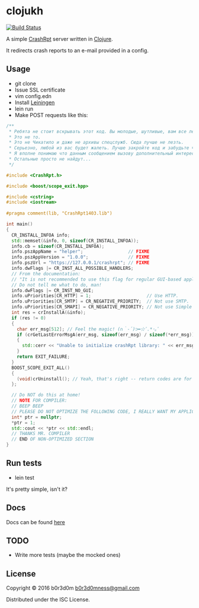 # clojukh

[![Build Status](https://travis-ci.org/b0r3d0m/clojukh.svg?branch=dev)](https://travis-ci.org/b0r3d0m/clojukh)

A simple [CrashRpt](http://crashrpt.sourceforge.net/) server written in [Clojure](https://clojure.org/).

It redirects crash reports to an e-mail provided in a config.

## Usage

* git clone
* Issue SSL certificate
* vim config.edn
* Install [Leiningen](http://leiningen.org/)
* lein run
* Make POST requests like this:

```cpp
/**
 * Ребята не стоит вскрывать этот код. Вы молодые, шутливые, вам все легко.
 * Это не то.
 * Это не Чикатило и даже не архивы спецслужб. Сюда лучше не лезть.
 * Серьезно, любой из вас будет жалеть. Лучше закройте код и забудьте что тут писалось.
 * Я вполне понимаю что данным сообщением вызову дополнительный интерес, но хочу сразу предостеречь пытливых - стоп.
 * Остальные просто не найдут...
 */

#include <CrashRpt.h>

#include <boost/scope_exit.hpp>

#include <cstring>
#include <iostream>
 
#pragma comment(lib, "CrashRpt1403.lib")

int main()
{
  CR_INSTALL_INFOA info;
  std::memset(&info, 0, sizeof(CR_INSTALL_INFOA));
  info.cb = sizeof(CR_INSTALL_INFOA);
  info.pszAppName = "helper";                 // FIXME
  info.pszAppVersion = "1.0.0";               // FIXME
  info.pszUrl = "https://127.0.0.1/crashrpt"; // FIXME
  info.dwFlags |= CR_INST_ALL_POSSIBLE_HANDLERS;
  // From the documentation:
  // "It is not recommended to use this flag for regular GUI-based applications, blah-blah-blah"
  // Do not tell me what to do, man!
  info.dwFlags |= CR_INST_NO_GUI;
  info.uPriorities[CR_HTTP] = 1;                     // Use HTTP.
  info.uPriorities[CR_SMTP] = CR_NEGATIVE_PRIORITY;  // Not use SMTP.
  info.uPriorities[CR_SMAPI] = CR_NEGATIVE_PRIORITY; // Not use Simple MAPI.
  int res = crInstallA(&info);
  if (res != 0)
  {
    char err_msg[512]; // Feel the magic! (∩｀-´)⊃━☆ﾟ.*･｡ﾟ
    if (crGetLastErrorMsgA(err_msg, sizeof(err_msg) / sizeof(*err_msg)) > 0)
    {
      std::cerr << "Unable to initialize crashRpt library: " << err_msg << std::endl;
    }
    return EXIT_FAILURE;
  }
  BOOST_SCOPE_EXIT_ALL()
  {
    (void)crUninstall(); // Yeah, that's right -- return codes are for pussies
  };

  // Do NOT do this at home!
  // NOTE FOR COMPILER:
  // BEEP BEEP
  // PLEASE DO NOT OPTIMIZE THE FOLLOWING CODE, I REALLY WANT MY APPLICATION TO CRASH
  int* ptr = nullptr;
  *ptr = 1;
  std::cout << *ptr << std::endl;
  // THANKS MR. COMPILER
  // END OF NON-OPTIMIZED SECTION
}
```

## Run tests

* lein test

It's pretty simple, isn't it?

## Docs

Docs can be found [here](doc/intro.md)

## TODO

* Write more tests (maybe the mocked ones)

## License

Copyright © 2016 b0r3d0m <b0r3d0mness@gmail.com>

Distributed under the ISC License.
